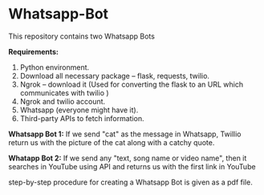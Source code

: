 # Whatsapp-Bot
This repository contains two Whatsapp Bots 

**Requirements:**
1.	Python environment.
2.	Download all necessary package – flask, requests, twilio.
3.	Ngrok – download it (Used for converting the flask to an URL which communicates with twilio )
4.	Ngrok and twilio account.
5.	Whatsapp (everyone might have it).
6.	Third-party APIs to fetch information.


**Whatsapp Bot 1:**
If we send "cat" as the message in Whatsapp, Twillio return us with the picture of the cat along with a catchy quote.

**Whatapp Bot 2:**
If we send any "text, song name or video name", then it searches in YouTube using API and returns us with the first link in YouTube

step-by-step procedure for creating a Whatsapp Bot is given as a pdf file.
